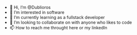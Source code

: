 - 👋 Hi, I’m @Dublioros
- 👀 I’m interested in software
- 🌱 I’m currently learning as a fullstack developer
- 💞️ I’m looking to collaborate on with anyone who likes to code
- 📫 How to reach me throught here or my linkedIn

<!---
Dublioros/Dublioros is a ✨ special ✨ repository because its `README.md` (this file) appears on your GitHub profile.
You can click the Preview link to take a look at your changes.
--->
